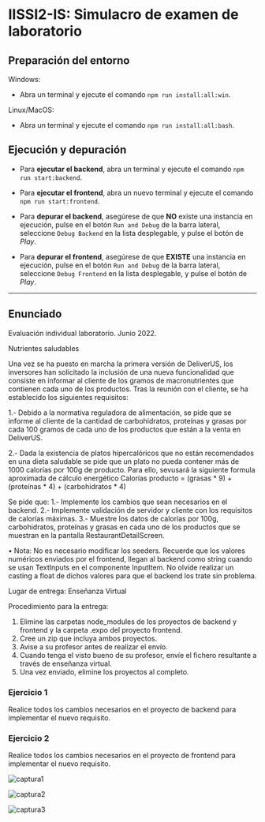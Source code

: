# IISSI2-IS: Simulacro de examen de laboratorio

## Preparación del entorno

Windows:

* Abra un terminal y ejecute el comando `npm run install:all:win`.

Linux/MacOS:

* Abra un terminal y ejecute el comando `npm run install:all:bash`.

## Ejecución y depuración

* Para **ejecutar el backend**, abra un terminal y ejecute el comando `npm run start:backend`.

* Para **ejecutar el frontend**, abra un nuevo terminal y ejecute el comando `npm run start:frontend`.

* Para **depurar el backend**, asegúrese de que **NO** existe una instancia en ejecución, pulse en el botón `Run and Debug` de la barra lateral, seleccione `Debug Backend` en la lista desplegable, y pulse el botón de *Play*.

* Para **depurar el frontend**, asegúrese de que **EXISTE** una instancia en ejecución, pulse en el botón `Run and Debug` de la barra lateral, seleccione `Debug Frontend` en la lista desplegable, y pulse el botón de *Play*.

---

## Enunciado

Evaluación individual laboratorio. Junio 2022.

Nutrientes saludables

Una vez se ha puesto en marcha la primera versión de DeliverUS, los inversores han solicitado la inclusión de una nueva funcionalidad que consiste en informar al cliente de los gramos de macronutrientes que contienen cada uno
de los productos. Tras la reunión con el cliente, se ha establecido los siguientes requisitos:

1.- Debido a la normativa reguladora de alimentación, se pide que se informe al cliente de la cantidad de carbohidratos, proteínas y grasas por cada 100 gramos de cada uno de los productos que están a la venta en DeliverUS.

2.- Dada la existencia de platos hipercalóricos que no están recomendados en una dieta saludable se pide que un plato no pueda contener más de 1000 calorías por 100g de producto. Para ello, sevusará la siguiente formula aproximada de cálculo energético
Calorías producto = (grasas * 9) + (proteínas * 4) + (carbohidratos * 4)

Se pide que:
1.- Implemente los cambios que sean necesarios en el backend.
2.- Implemente validación de servidor y cliente con los requisitos de calorías máximas.
3.- Muestre los datos de calorías por 100g, carbohidratos, proteínas y grasas en cada uno de los productos que se muestran en la pantalla RestaurantDetailScreen.

• Nota: No es necesario modificar los seeders. Recuerde que los valores numéricos enviados por el frontend, llegan al backend como string cuando se usan TextInputs en el componente InputItem. No olvide realizar un casting a float de dichos valores para que el backend los trate sin problema.

Lugar de entrega: Enseñanza Virtual

Procedimiento para la entrega:
1. Elimine las carpetas node_modules de los proyectos de backend y frontend y la carpeta .expo del proyecto frontend.
2. Cree un zip que incluya ambos proyectos.
3. Avise a su profesor antes de realizar el envío.
4. Cuando tenga el visto bueno de su profesor, envíe el fichero resultante a través de enseñanza virtual.
5. Una vez enviado, elimine los proyectos al completo.

### Ejercicio 1

Realice todos los cambios necesarios en el proyecto de backend para implementar el nuevo requisito.

### Ejercicio 2

Realice todos los cambios necesarios en el proyecto de frontend para implementar el nuevo requisito.


![captura1](https://user-images.githubusercontent.com/19324988/235651836-d57d9c7e-4b8d-46a2-9154-b414a7abf702.png)


![captura2](https://user-images.githubusercontent.com/19324988/235651849-4d03c7d9-f332-4952-8cbc-9fa5db4f97fb.png)


![captura3](https://user-images.githubusercontent.com/19324988/235651853-e1d13916-4f47-4e17-97e0-5696b647bee7.png)
